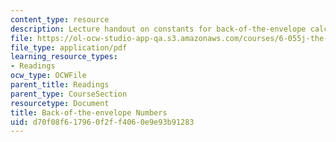 ```yaml
---
content_type: resource
description: Lecture handout on constants for back-of-the-envelope calculations.
file: https://ol-ocw-studio-app-qa.s3.amazonaws.com/courses/6-055j-the-art-of-approximation-in-science-and-engineering-spring-2008/d70f08f617960f2ff4060e9e93b91283_constants.pdf
file_type: application/pdf
learning_resource_types:
- Readings
ocw_type: OCWFile
parent_title: Readings
parent_type: CourseSection
resourcetype: Document
title: Back-of-the-envelope Numbers
uid: d70f08f6-1796-0f2f-f406-0e9e93b91283
---
```

